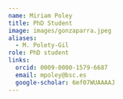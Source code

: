 ```yaml
---
name: Miriam Poley
title: PhD Student
image: images/gonzaparra.jpeg
aliases:
  - M. Polety-Gil
role: PhD student
links:
  orcid: 0009-0000-1579-6687
  email: mpoley@bsc.es
  google-scholar: 6mf07WUAAAAJ
---
```

